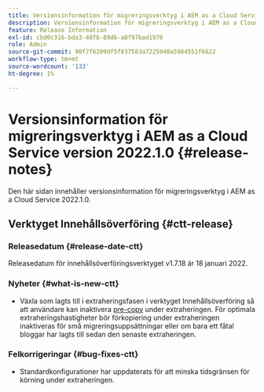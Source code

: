 ```yaml
---
title: Versionsinformation för migreringsverktyg i AEM as a Cloud Service version 2022.1.0
description: Versionsinformation för migreringsverktyg i AEM as a Cloud Service version 2022.1.0
feature: Release Information
exl-id: cbd0c316-bda3-48fb-89d6-a8f97bad1970
role: Admin
source-git-commit: 90f7f6209df5f837583a7225940a5984551f6622
workflow-type: tm+mt
source-wordcount: '133'
ht-degree: 1%

---
```


# Versionsinformation för migreringsverktyg i AEM as a Cloud Service version 2022.1.0 {#release-notes}

Den här sidan innehåller versionsinformation för migreringsverktyg i AEM as a Cloud Service 2022.1.0.

## Verktyget Innehållsöverföring {#ctt-release}

### Releasedatum {#release-date-ctt}

Releasedatum för innehållsöverföringsverktyget v1.7.18 är 18 januari 2022.

### Nyheter {#what-is-new-ctt}

* Växla som lagts till i extraheringsfasen i verktyget Innehållsöverföring så att användare kan inaktivera [pre-copy](https://experienceleague.adobe.com/docs/experience-manager-cloud-service/moving/cloud-migration/content-transfer-tool/handling-large-content-repositories.html) under extraheringen. För optimala extraheringshastigheter bör förkopiering under extraheringen inaktiveras för små migreringsuppsättningar eller om bara ett fåtal bloggar har lagts till sedan den senaste extraheringen.

### Felkorrigeringar {#bug-fixes-ctt}

* Standardkonfigurationer har uppdaterats för att minska tidsgränsen för körning under extraheringen.
